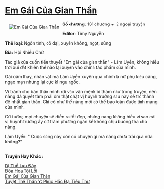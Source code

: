 <a href="https://utruyen.com/em-gai-cua-gian-than/21783/" title="Em Gái Của Gian Thần"><h1>Em Gái Của Gian Thần</h1></a><div style="display:table"><img align="right" style="float: left; padding: 10px;" src="https://utruyen.com/images/story/200x260/em-gai-cua-gian-than.jpg" alt="Em Gái Của Gian Thần"><b>Số chương:</b> 131 chương +  2 ngoại truyện<p></p><b>Editor</b>: Timy Nguyễn<p></p><b>Thể loại</b>: Ngôn tình, cổ đại, xuyên không, ngọt, sủng<p></p><b>Bìa:</b> Hội Nhiều Chữ<p></p>Tác giả của cuốn tiểu thuyết "Em gái của gian thần" - Lâm Uyển, không hiểu trời xui đất khiến thế nào lại xuyên vào chính tác phẩm của mình.<p></p>Oái oăm thay, nhân vật mà Lâm Uyển xuyên qua chính là nữ phụ kiêu căng, ngạo mạn nhưng lại cực kì ngu ngốc.<p></p>Vì tránh cho bản thân mình rơi vào vận mệnh bi thảm như trong truyện, nên nàng đã quyết tâm phải ôm thật chặt vị huynh trưởng sau này sẽ trở thành đệ nhất gian thần. Chỉ có như thế nàng mới có thể bảo toàn được tính mạng của mình.<p></p>Cứ tưởng mọi chuyện sẽ diễn ra tốt đẹp, nhưng nàng không hiểu vì sao cái vị huynh trưởng ấy cứ trăm phương ngàn kế không chịu buông tha cho nàng.<p></p>Lâm Uyển: " Cuộc sống này còn có chuyện gì mà nàng chưa trải qua nữa không?"</div><p><br><b>Truyện Hay Khác :</b></p><a href="https://utruyen.com/di-the-luu-day/17722/" alt="Dị Thế Lưu Đày">Dị Thế Lưu Đày</a><br/><a href="https://www.flickr.com/photos/183745219@N08/48930062491/" alt="Đóa Hoa Tội Lỗi">Đóa Hoa Tội Lỗi</a><br/><a href="https://truyenngontinhay.wordpress.com/2019/10/03/em-gai-cua-gian-than/" alt="Em Gái Của Gian Thần">Em Gái Của Gian Thần</a><br/><a href="https://github.com/quanluxury/truyenhot/tree/master/truyenhay/16315/" alt="Tuyệt Thế Thần Y: Phúc Hắc Đại Tiểu Thư">Tuyệt Thế Thần Y: Phúc Hắc Đại Tiểu Thư</a><br/>